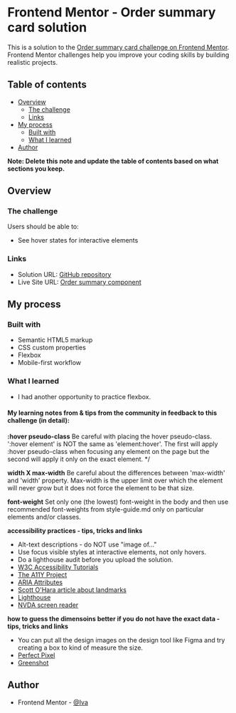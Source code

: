 # Frontend Mentor - Order summary card solution

This is a solution to the [Order summary card challenge on Frontend Mentor](https://www.frontendmentor.io/challenges/order-summary-component-QlPmajDUj). Frontend Mentor challenges help you improve your coding skills by building realistic projects. 

## Table of contents

- [Overview](#overview)
  - [The challenge](#the-challenge)
  - [Links](#links)
- [My process](#my-process)
  - [Built with](#built-with)
  - [What I learned](#what-i-learned)
- [Author](#author)

**Note: Delete this note and update the table of contents based on what sections you keep.**

## Overview

### The challenge

Users should be able to:

- See hover states for interactive elements

### Links

- Solution URL: [GitHub repository](https://github.com/Ivuska/frontendmentor-order-summary-component)
- Live Site URL: [Order summary component](https://ivuska.github.io/frontendmentor-order-summary-component/)

## My process

### Built with

- Semantic HTML5 markup
- CSS custom properties
- Flexbox
- Mobile-first workflow

### What I learned
- I had another opportunity to practice flexbox. 

#### My learning notes from & tips from the community in feedback to this challenge (in detail):
 **:hover pseudo-class**
Be careful with placing the hover pseudo-class. ':hover element' is NOT the same
as 'element:hover'. The first will apply :hover pseudo-class when focusing any element on the 
page but the second will apply it only on the exact element. */

**width X max-width**
Be careful about the differences between 'max-width' and 'width' property.  Max-width is the
upper limit over which the element will never grow but it does not force the element to be
that size.

**font-weight**
Set only one (the lowest) font-weight in the body and then use recommended font-weights from 
style-guide.md only on particular elements and/or classes.

**accessibility practices - tips, tricks and links**
- Alt-text descriptions - do NOT use "image of..."
- Use focus visible styles at interactive elements, not only hovers.
- Do a lighthouse audit before you upload the solution. 
- [W3C Accessibility Tutorials](https://www.w3.org/WAI/tutorials/)
- [The A11Y Project](https://www.a11yproject.com/)
- [ARIA Attributes](https://developer.mozilla.org/en-US/docs/Web/Accessibility/ARIA/Attributes)
- [Scott O'Hara article about landmarks](https://www.scottohara.me/blog/2018/03/03/landmarks.html)
- [Lighthouse](https://developers.google.com/web/tools/lighthouse)
- [NVDA screen reader](https://www.nvaccess.org/download/)

**how to guess the dimensoins better if you do not have the exact data - tips, tricks and links**
- You can put all the design images on the design tool like Figma and try creating a box to kind of measure the size.
- [Perfect Pixel](https://www.welldonecode.com/perfectpixel/)
- [Greenshot](https://getgreenshot.org/)

## Author

- Frontend Mentor - [@Iva](https://www.frontendmentor.io/profile/Ivuska)